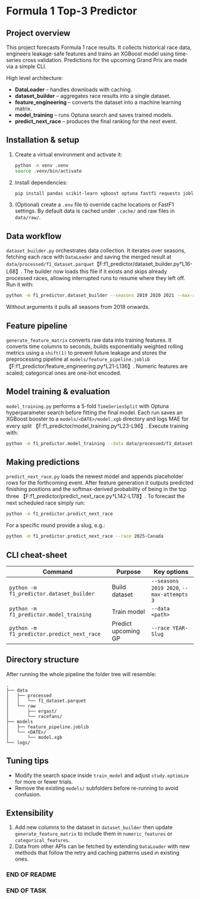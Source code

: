 # Formula 1 Top-3 Predictor

## Project overview
This project forecasts Formula 1 race results. It collects historical race data, engineers
leakage-safe features and trains an XGBoost model using time-series cross
validation. Predictions for the upcoming Grand Prix are made via a simple CLI.

High level architecture:
- **DataLoader** – handles downloads with caching.
- **dataset_builder** – aggregates race results into a single dataset.
- **feature_engineering** – converts the dataset into a machine learning matrix.
- **model_training** – runs Optuna search and saves trained models.
- **predict_next_race** – produces the final ranking for the next event.

## Installation & setup
1. Create a virtual environment and activate it:
   ```bash
   python -m venv .venv
   source .venv/bin/activate
   ```
2. Install dependencies:
   ```bash
   pip install pandas scikit-learn xgboost optuna fastf1 requests joblib
   ```
3. (Optional) create a `.env` file to override cache locations or FastF1 settings.
   By default data is cached under `.cache/` and raw files in `data/raw/`.

## Data workflow
`dataset_builder.py` orchestrates data collection. It iterates over seasons,
fetching each race with `DataLoader` and saving the merged result at
`data/processed/f1_dataset.parquet`【F:f1_predictor/dataset_builder.py†L16-L68】.
The builder now loads this file if it exists and skips already processed races,
allowing interrupted runs to resume where they left off.
Run it with:
```bash
python -m f1_predictor.dataset_builder --seasons 2019 2020 2021 --max-attempts 3
```
Without arguments it pulls all seasons from 2018 onwards.

## Feature pipeline
`generate_feature_matrix` converts raw data into training features. It converts
time columns to seconds, builds exponentially weighted rolling metrics using a
`shift(1)` to prevent future leakage and stores the preprocessing pipeline at
`models/feature_pipeline.joblib`【F:f1_predictor/feature_engineering.py†L21-L136】.
Numeric features are scaled; categorical ones are one-hot encoded.

## Model training & evaluation
`model_training.py` performs a 5-fold `TimeSeriesSplit` with Optuna hyperparameter
search before fitting the final model. Each run saves an XGBoost booster to a
`models/<DATE>/model.xgb` directory and logs MAE for every split
【F:f1_predictor/model_training.py†L23-L96】.
Execute training with:
```bash
python -m f1_predictor.model_training --data data/processed/f1_dataset.parquet
```

## Making predictions
`predict_next_race.py` loads the newest model and appends placeholder rows for
the forthcoming event. After feature generation it outputs predicted finishing
positions and the softmax-derived probability of being in the top three
【F:f1_predictor/predict_next_race.py†L142-L178】.
To forecast the next scheduled race simply run:
```bash
python -m f1_predictor.predict_next_race
```
For a specific round provide a slug, e.g.:
```bash
python -m f1_predictor.predict_next_race --race 2025-Canada
```

## CLI cheat-sheet
| Command | Purpose | Key options |
|---------|---------|-------------|
| `python -m f1_predictor.dataset_builder` | Build dataset | `--seasons 2019 2020`, `--max-attempts 3` |
| `python -m f1_predictor.model_training`  | Train model   | `--data <path>` |
| `python -m f1_predictor.predict_next_race` | Predict upcoming GP | `--race YEAR-Slug` |

## Directory structure
After running the whole pipeline the folder tree will resemble:
```
.
├── data
│   ├── processed
│   │   └── f1_dataset.parquet
│   └── raw
│       ├── ergast/
│       └── racefans/
├── models
│   ├── feature_pipeline.joblib
│   └── <DATE>/
│       └── model.xgb
└── logs/
```

## Tuning tips
- Modify the search space inside `train_model` and adjust `study.optimize` for
  more or fewer trials.
- Remove the existing `models/` subfolders before re-running to avoid confusion.

## Extensibility
1. Add new columns to the dataset in `dataset_builder` then update
   `generate_feature_matrix` to include them in `numeric_features` or
   `categorical_features`.
2. Data from other APIs can be fetched by extending `DataLoader` with new
   methods that follow the retry and caching patterns used in existing ones.

### END OF README
### END OF TASK
